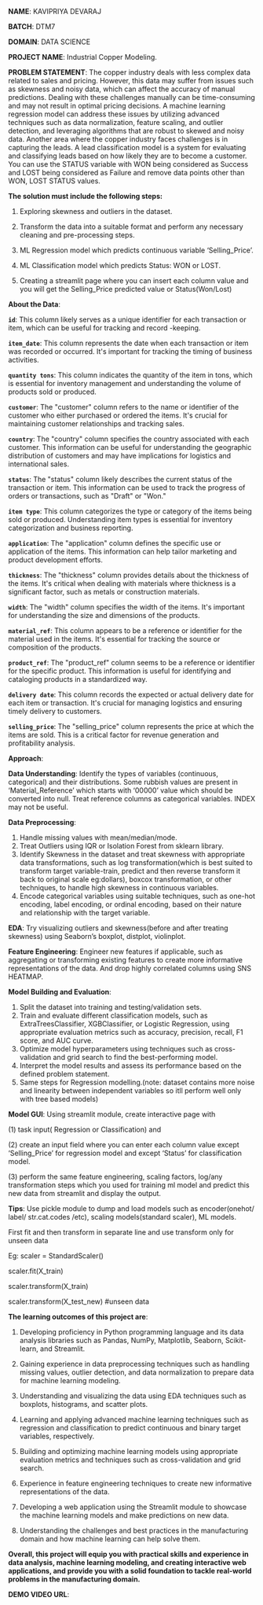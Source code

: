 **NAME**: KAVIPRIYA DEVARAJ

**BATCH**: DTM7

**DOMAIN**: DATA SCIENCE

**PROJECT NAME**: Industrial Copper Modeling.

**PROBLEM STATEMENT**: The copper industry deals with less complex data related to sales and pricing. 
   However, this data may suffer from issues such as skewness and noisy data, which can affect the accuracy of manual predictions. Dealing with these challenges manually can be time-consuming and may not result in optimal pricing decisions. 
   A machine learning regression model can address these issues by utilizing advanced techniques such as data normalization, feature scaling, and outlier detection, and leveraging algorithms that are robust to skewed and noisy data. 
   Another area where the copper industry faces challenges is in capturing the leads. 
   A lead classification model is a system for evaluating and classifying leads based on how likely they are to become a customer. 
   You can use the STATUS variable with WON being considered as Success and LOST being considered as Failure and remove data points other than WON, LOST STATUS values.

**The solution must include the following steps:**

1. Exploring skewness and outliers in the dataset.

2. Transform the data into a suitable format and perform any necessary cleaning and pre-processing steps.

3. ML Regression model which predicts continuous variable ‘Selling_Price’.

4. ML Classification model which predicts Status: WON or LOST.

5. Creating a streamlit page where you can insert each column value and you will get the Selling_Price predicted value or Status(Won/Lost)

**About the Data**:

**`id`**: This column likely serves as a unique identifier for each transaction or item, which can be useful for tracking and record -keeping.

**`item_date`**: This column represents the date when each transaction or item was recorded or occurred. 
    It's important for tracking the timing of business activities.

**`quantity tons`**: This column indicates the quantity of the item in tons, which is essential for inventory management and understanding the volume of products sold or produced.

**`customer`**: The "customer" column refers to the name or identifier of the customer who either purchased or ordered the items. 
    It's crucial for maintaining customer relationships and tracking sales.

**`country`**: The "country" column specifies the country associated with each customer. 
    This information can be useful for understanding the geographic distribution of customers and may have implications for logistics and international sales.

**`status`**: The "status" column likely describes the current status of the transaction or item. 
    This information can be used to track the progress of orders or transactions, such as "Draft" or "Won."

**`item type`**: This column categorizes the type or category of the items being sold or produced. 
    Understanding item types is essential for inventory categorization and business reporting.

**`application`**: The "application" column defines the specific use or application of the items. 
    This information can help tailor marketing and product development efforts.
    
**`thickness`**: The "thickness" column provides details about the thickness of the items. 
     It's critical when dealing with materials where thickness is a significant factor, such as metals or construction materials.
     
**`width`**: The "width" column specifies the width of the items. 
    It's important for understanding the size and dimensions of the products.
 
**`material_ref`**: This column appears to be a reference or identifier for the material used in the items. 
    It's essential for tracking the source or composition of the products.
    
**`product_ref`**: The "product_ref" column seems to be a reference or identifier for the specific product. 
    This information is useful for identifying and cataloging products in a standardized way.
    
**`delivery date`**: This column records the expected or actual delivery date for each item or transaction. 
    It's crucial for managing logistics and ensuring timely delivery to customers.
    
**`selling_price`**: The "selling_price" column represents the price at which the items are sold. 
    This is a critical factor for revenue generation and profitability analysis.

**Approach**: 

**Data Understanding**: Identify the types of variables (continuous, categorical) and their distributions. 
   Some rubbish values are present in ‘Material_Reference’ which starts with ‘00000’ value which should be converted into null. 
   Treat reference columns as categorical variables. INDEX may not be useful.

**Data Preprocessing**: 
   1. Handle missing values with mean/median/mode.
   2. Treat Outliers using IQR or Isolation Forest from sklearn library.
   3. Identify Skewness in the dataset and treat skewness with appropriate data transformations, such as log transformation(which is best suited to transform target variable-train, predict and then reverse transform it back to original scale eg:dollars), boxcox transformation, or other techniques, to handle high skewness in continuous variables.
   4. Encode categorical variables using suitable techniques, such as one-hot encoding, label encoding, or ordinal encoding, based on their nature and relationship with the target variable.

**EDA**: Try visualizing outliers and skewness(before and after treating skewness) using Seaborn’s boxplot, distplot, violinplot.

**Feature Engineering**: Engineer new features if applicable, such as aggregating or transforming existing features to create more informative representations of the data. 
   And drop highly correlated columns using SNS HEATMAP.

**Model Building and Evaluation**:
   1. Split the dataset into training and testing/validation sets.
   2. Train and evaluate different classification models, such as ExtraTreesClassifier, XGBClassifier, or Logistic Regression, using appropriate evaluation metrics such as accuracy, precision, recall, F1 score, and AUC curve.
   3. Optimize model hyperparameters using techniques such as cross-validation and grid search to find the best-performing model.
   4. Interpret the model results and assess its performance based on the defined problem statement.
   5. Same steps for Regression modelling.(note: dataset contains more noise and linearity between independent variables so itll perform well only with tree based models)

**Model GUI**: Using streamlit module, create interactive page with

   (1) task input( Regression or Classification) and 
   
   (2) create an input field where you can enter each column value except ‘Selling_Price’ for regression model and  except ‘Status’ for classification model.
   
   (3) perform the same feature engineering, scaling factors, log/any transformation steps which you used for training ml model and predict this new data from streamlit and display the output.

**Tips**: Use pickle module to dump and load models such as encoder(onehot/ label/ str.cat.codes /etc), scaling models(standard scaler), ML models. 
   
   First fit and then transform in separate line and use transform only for unseen data 
   
   Eg: scaler = StandardScaler()
       
   scaler.fit(X_train)
       
   scaler.transform(X_train)
       
   scaler.transform(X_test_new) #unseen data

**The learning outcomes of this project are**:

  1. Developing proficiency in Python programming language and its data analysis libraries such as Pandas, NumPy, Matplotlib, Seaborn, Scikit-learn, and Streamlit.

  2. Gaining experience in data preprocessing techniques such as handling missing values, outlier detection, and data normalization to prepare data for machine learning modeling.

  3. Understanding and visualizing the data using EDA techniques such as boxplots, histograms, and scatter plots.
  
  4. Learning and applying advanced machine learning techniques such as regression and classification to predict continuous and binary target variables, respectively.
  
  5. Building and optimizing machine learning models using appropriate evaluation metrics and techniques such as cross-validation and grid search.
  
  6. Experience in feature engineering techniques to create new informative representations of the data.
  
  7. Developing a web application using the Streamlit module to showcase the machine learning models and make predictions on new data.
  
  8. Understanding the challenges and best practices in the manufacturing domain and how machine learning can help solve them.

**Overall, this project will equip you with practical skills and experience in data analysis, machine learning modeling, and creating interactive web applications, and provide you with a solid foundation to tackle real-world problems in the manufacturing domain.**

**DEMO VIDEO URL**:























